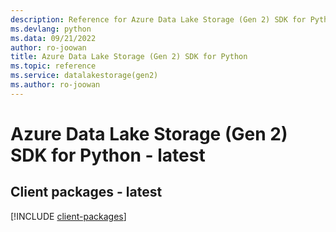 ```yaml
---
description: Reference for Azure Data Lake Storage (Gen 2) SDK for Python
ms.devlang: python
ms.data: 09/21/2022
author: ro-joowan
title: Azure Data Lake Storage (Gen 2) SDK for Python
ms.topic: reference
ms.service: datalakestorage(gen2)
ms.author: ro-joowan
---
```

# Azure Data Lake Storage (Gen 2) SDK for Python - latest

## Client packages - latest
[!INCLUDE [client-packages](data-lake-storage-(gen-2)-client-index.md)]